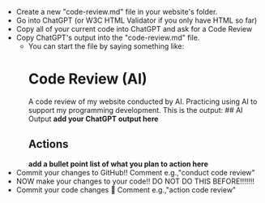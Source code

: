 - Create a new "code-review.md" file in your website's folder. 
- Go into ChatGPT (or W3C HTML Validator if you only have HTML so far)
- Copy all of your current code into ChatGPT and ask for a Code Review
- Copy ChatGPT's output into the "code-review.md" file.
    - You can start the file by saying something like:
        # Code Review (AI)
        A code review of my website conducted by AI. Practicing using AI to support my programming development. This is the output:
        ## AI Output
        **add your ChatGPT output here**
        ## Actions
        **add a bullet point list of what you plan to action here**
- Commit your changes to GitHub!! Comment e.g.,"conduct code review"
- NOW make your changes to your code!! DO NOT DO THIS BEFORE!!!!!!!
- Commit your code changes 🦭 Comment e.g.,"action code review"
